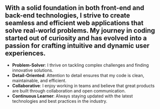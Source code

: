 
With a solid foundation in both front-end and back-end technologies, I strive to create seamless and efficient web applications that solve real-world problems. My journey in coding started out of curiosity and has evolved into a passion for crafting intuitive and dynamic user experiences.
---
- **Problem-Solver**: I thrive on tackling complex challenges and finding innovative solutions.
- **Detail-Oriented**: Attention to detail ensures that my code is clean, maintainable, and efficient.
- **Collaborative**: I enjoy working in teams and believe that great products are built through collaboration and open communication.
- **Continuous Learner**: Always staying updated with the latest technologies and best practices in the industry. 
